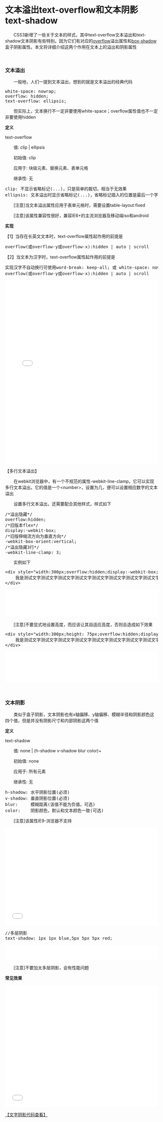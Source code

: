# 文本溢出text-overflow和文本阴影text-shadow

 　　CSS3新增了一些关于文本的样式，其中text-overflow文本溢出和text-shadow文本阴影有些特别。因为它们有对应的[overflow](http://www.cnblogs.com/xiaohuochai/p/5289653.html)溢出属性和[box-shadow](http://www.cnblogs.com/xiaohuochai/p/6244492.html#anchor5)盒子阴影属性。本文将详细介绍这两个作用在文本上的溢出和阴影属性

&nbsp;

### 文本溢出

 　　一般地，人们一提到文本溢出，想到的就是文本溢出的经典代码

<div class="cnblogs_code">
<pre>white-space: nowrap;
overflow: hidden;
text-overflow: ellipsis;</pre>
</div>

 　　但实际上，文本换行不一定非要使用white-space；overflow属性值也不一定非要使用hidden

**定义**

text-overflow

　　值: clip | ellipsis

　　初始值: clip

　　应用于: 块级元素、替换元素、表单元格

　　继承性: 无

<div class="cnblogs_code">
<pre>clip: 不显示省略标记(...)，只是简单的裁切，相当于无效果
ellipsis: 文本溢出时显示省略标记(...)，省略标记插入的位置是最后一个字符</pre>
</div>

　　[注意]当文本溢出属性应用于表单元格时，需要设置table-layout:fixed

　　[注意]该属性兼容性很好，兼容IE6+的主流浏览器及移动端iso和android

**实现**

【1】当存在长英文文本时，text-overflow属性起作用的前提是

<div class="cnblogs_code">
<pre>overflow(或overflow-y或overflow-x):hidden | auto | scroll</pre>
</div>

【2】当文本为汉字时，text-overflow属性起作用的前提是

<div class="cnblogs_code">
<pre>实现汉字不自动换行可使用word-break: keep-all; 或 white-space: nowrap;
overflow(或overflow-y或overflow-x):hidden | auto | scroll</pre>
</div>

<iframe style="width: 100%; height: 600px;" src="{{book.demo}}/css/textoverflow/t1.html" frameborder="0" width="320" height="240"></iframe>

【多行文本溢出】

　　在webkit浏览器中，有一个不规范的属性-webkit-line-clamp，它可以实现多行文本溢出。它的值是一个&lt;number&gt;，设置为几，便可以设置相应数字的文本溢出

　　设置多行文本溢出，还需要配合其他样式，样式如下

<div class="cnblogs_code">
<pre>/*溢出隐藏*/
overflow:hidden;
/*旧版本flex*/
display:-webkit-box;
/*旧版伸缩流方向为垂直方向*/
-webkit-box-orient:vertical;
/*溢出隐藏3行*/
-webkit-line-clamp: 3;</pre>
</div>

　　实例如下

<div class="cnblogs_code">
<pre>&lt;div style="width:300px;overflow:hidden;display:-webkit-box;-webkit-box-orient:vertical;-webkit-line-clamp: 3;"&gt;
    我是测试文字测试文字测试文字测试文字测试文字测试文字测试文字测试文字测试文字测试文字测试文字测试文字测试文字测试文字测试文字测试文字测试文字测试文字测试文字测试文字测试文字测试文字测试文字测试文字测试文字测试文字测试文字测试文字测试文字测试文字测试文字测试文字测试文字测试文字测试文字测试文字测试文字测试文字
&lt;/div&gt;    </pre>
</div>

<iframe style="width: 100%; height: 90px;" src="{{book.demo}}/css/textoverflow/t2.html" frameborder="0" width="320" height="240"></iframe>

　　[注意]不要显式地设置高度，而应该让其自适应高度，否则会造成如下效果

<div class="cnblogs_code">
<pre>&lt;div style="width:300px;height: 75px;overflow:hidden;display:-webkit-box;-webkit-box-orient:vertical;-webkit-line-clamp: 3;"&gt;
    我是测试文字测试文字测试文字测试文字测试文字测试文字测试文字测试文字测试文字测试文字测试文字测试文字测试文字测试文字测试文字测试文字测试文字测试文字测试文字测试文字测试文字测试文字测试文字测试文字测试文字测试文字测试文字测试文字测试文字测试文字测试文字测试文字测试文字测试文字测试文字测试文字测试文字测试文字
&lt;/div&gt; </pre>
</div>

<iframe style="width: 100%; height: 100px;" src="{{book.demo}}/css/textoverflow/t3.html" frameborder="0" width="320" height="240"></iframe>

&nbsp;

### 文本阴影

 　　类似于盒子阴影，文本阴影也有x轴偏移、y轴偏移、模糊半径和阴影颜色这四个值，但是并没有阴影尺寸和内部阴影这两个值

**定义**

text-shadow

　　值: none | (h-shadow v-shadow blur color)+

　　初始值: none

　　应用于: 所有元素

　　继承性: 无

<div class="cnblogs_code">
<pre>h-shadow: 水平阴影位置(必须)
v-shadow: 垂直阴影位置(必须)
blur:     模糊距离(该值不能为负值，可选)
color:    阴影颜色，默认和文本颜色一致(可选) </pre>
</div>

　　[注意]该属性IE9-浏览器不支持

<iframe style="width: 100%; height: 320px;" src="{{book.demo}}/css/textoverflow/t4.html" frameborder="0" width="320" height="240"></iframe>

<div class="cnblogs_code">
<pre>//多层阴影
text-shadow: 1px 1px blue,5px 5px 5px red;</pre>
</div>

<iframe style="width: 100%; height: 50px;" src="{{book.demo}}/css/textoverflow/t5.html" frameborder="0" width="320" height="240"></iframe>

　　[注意]不要加太多层阴影，会有性能问题


**常见效果**

<iframe style="width: 100%; height: 400px;" src="{{book.demo}}/css/textoverflow/t6.html" frameborder="0" width="320" height="240"></iframe>

[【文字阴影代码查看】](http://runjs.cn/code/hvb4x6wt)

